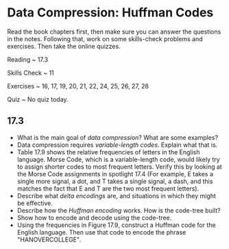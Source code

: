 # Data Compression: Huffman Codes

Read the book chapters first, then make sure you can answer the questions in the notes. Following that, work on some skills-check problems and exercises. Then take the online quizzes.

Reading
  ~ 17.3

Skills Check
  ~ 11

Exercises
  ~ 16, 17, 19, 20, 21, 22, 24, 25, 26, 27, 28

Quiz
  ~ No quiz today.

## 17.3

- What is the main goal of *data compression*? What are some examples?
- Data compression requires *variable-length codes*. Explain what that is.
- Table 17.9 shows the relative frequencies of letters in the English language. Morse Code, which is a variable-length code, would likely try to assign shorter codes to most frequent letters. Verify this by looking at the Morse Code assignments in spotlight 17.4 (For example, E takes a single more signal, a dot, and T takes a single signal, a dash, and this matches the fact that E and T are the two most frequent letters).
- Describe what *delta encodings* are, and situations in which they might be effective.
- Describe how the *Huffman encoding* works. How is the code-tree built?
- Show how to encode and decode using the code-tree.
- Using the frequencies in Figure 17.9, construct a Huffman code for the English language. Then use that code to encode the phrase "HANOVERCOLLEGE".
